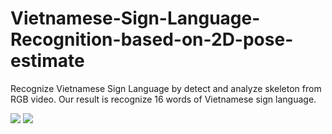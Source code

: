 # Vietnamese-Sign-Language-Recognition-based-on-2D-pose-estimate
Recognize Vietnamese Sign Language by detect and analyze skeleton from RGB video.
Our result is recognize 16 words of Vietnamese sign language.

<img src="bieu_quet.png">
<img src=".png">
